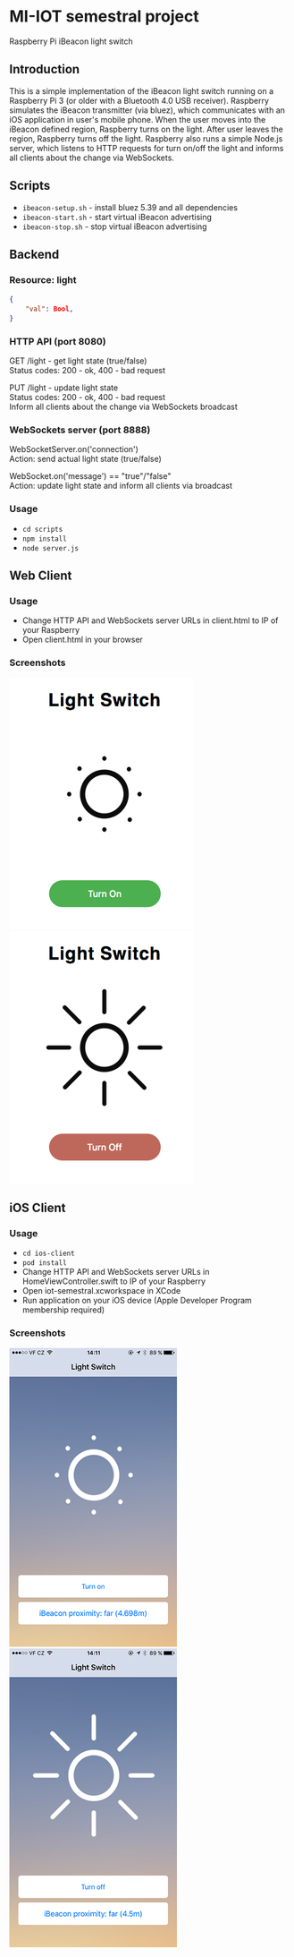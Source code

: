 # MI-IOT semestral project
Raspberry Pi iBeacon light switch

## Introduction

This is a simple implementation of the iBeacon light switch running on a Raspberry Pi 3 (or older with a Bluetooth 4.0 USB receiver). Raspberry simulates the iBeacon transmitter (via bluez), which communicates with an iOS application in user's mobile phone. When the user moves into the iBeacon defined region, Raspberry turns on the light. After user leaves the region, Raspberry turns off the light. Raspberry also runs a simple Node.js server, which listens to HTTP requests for turn on/off the light and informs all clients about the change via WebSockets. 

## Scripts
- `ibeacon-setup.sh` - install bluez 5.39 and all dependencies
- `ibeacon-start.sh` - start virtual iBeacon advertising
- `ibeacon-stop.sh` - stop virtual iBeacon advertising

## Backend
### Resource: light

```json
{
	"val": Bool,
}
```

### HTTP API (port 8080)

GET /light - get light state (true/false)  
Status codes: 200 - ok, 400 - bad request

PUT /light - update light state  
Status codes: 200 - ok, 400 - bad request  
Inform all clients about the change via WebSockets broadcast

### WebSockets server (port 8888)

WebSocketServer.on('connection')  
Action: send actual light state (true/false) 

WebSocket.on('message') == "true"/"false"  
Action: update light state and inform all clients via broadcast

### Usage

- `cd scripts`
- `npm install`
- `node server.js`

## Web Client

### Usage

- Change HTTP API and WebSockets server URLs in client.html to IP of your Raspberry
- Open client.html in your browser

### Screenshots

![alt text](screenshots/web1.png "web-client light off")
![alt text](screenshots/web2.png "web-client light on")

## iOS Client

### Usage

- `cd ios-client`
- `pod install`
- Change HTTP API and WebSockets server URLs in HomeViewController.swift to IP of your Raspberry
- Open iot-semestral.xcworkspace in XCode
- Run application on your iOS device (Apple Developer Program membership required)

### Screenshots

![alt text](screenshots/ios1.png "ios-client light off")
![alt text](screenshots/ios2.png "ios-client light on")
